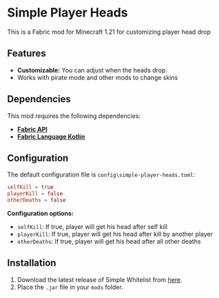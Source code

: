 # Simple Player Heads

This is a Fabric mod for Minecraft 1.21 for customizing player head drop

## Features

- **Customizable:** You can adjust when the heads drop.
- Works with pirate mode and other mods to change skins

## Dependencies

This mod requires the following dependencies:

- **[Fabric API](https://modrinth.com/mod/fabric-api)**
- **[Fabric Language Kotlin](https://modrinth.com/mod/fabric-language-kotlin)**

## Configuration

The default configuration file is `config\simple-player-heads.toml`:

```toml
selfKill = true
playerKill = false
otherDeaths = false
```

**Configuration options:**

- `selfKill`: If true, player will get his head after self kill
- `playerKill`: If true, player will get his head after kill by another player
- `otherDeaths`: If true, player will get his head after all other deaths


## Installation

1. Download the latest release of Simple Whitelist from [here](https://modrinth.com/mod/simple-player-heads).
2. Place the `.jar` file in your `mods` folder.


